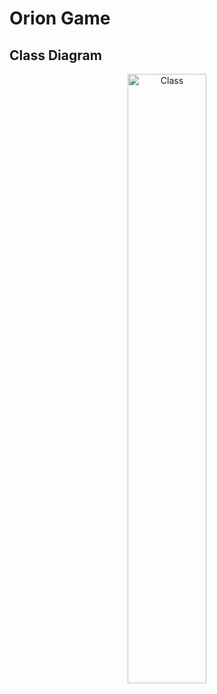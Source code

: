 # Orion Game

## Class Diagram

<center>
<img src="http://www.plantuml.com/plantuml/proxy?cache=no&src=https://raw.githubusercontent.com/orion-services/game/main/docs/uml/class.puml" alt="Class" width="50%" height="50%">
</center>


